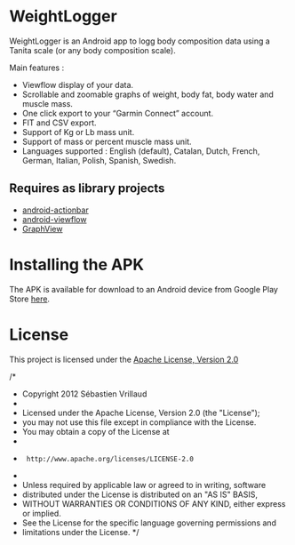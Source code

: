 WeightLogger
============

WeightLogger is an Android app to logg body composition data using a Tanita scale (or any body composition scale).

Main features :
* Viewflow display of your data.
* Scrollable and zoomable graphs of weight, body fat, body water and muscle mass.
* One click export to your “Garmin Connect” account.
* FIT and CSV export.
* Support of Kg or Lb mass unit.
* Support of mass or percent muscle mass unit.
* Languages supported : English (default), Catalan, Dutch, French, German, Italian, Polish, Spanish, Swedish.

## Requires as library projects
* [android-actionbar](https://github.com/johannilsson/android-actionbar)
* [android-viewflow](https://github.com/pakerfeldt/android-viewflow)
* [GraphView](https://github.com/renard314/GraphView)

# Installing the APK

The APK is available for download to an Android device from Google Play Store [here](https://play.google.com/store/apps/details?id=org.kochka.android.weightlogger).

# License

This project is licensed under the [Apache License, Version 2.0](http://www.apache.org/licenses/LICENSE-2.0.html)

  /*
   * Copyright 2012 Sébastien Vrillaud
   *
   * Licensed under the Apache License, Version 2.0 (the "License");
   * you may not use this file except in compliance with the License.
   * You may obtain a copy of the License at
   *
   *      http://www.apache.org/licenses/LICENSE-2.0
   *
   * Unless required by applicable law or agreed to in writing, software
   * distributed under the License is distributed on an "AS IS" BASIS,
   * WITHOUT WARRANTIES OR CONDITIONS OF ANY KIND, either express or implied.
   * See the License for the specific language governing permissions and
   * limitations under the License.
   */
